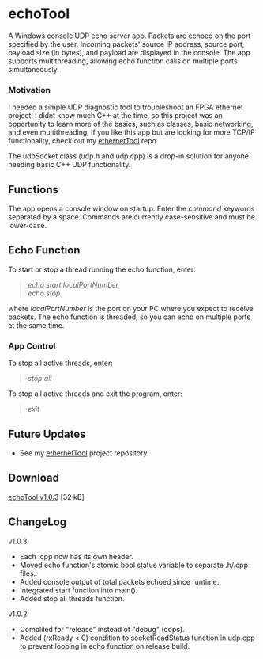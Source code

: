 # echoTool

A Windows console UDP echo server app. Packets are echoed on the port specified by the user. Incoming packets' source IP address, source port, payload size (in bytes), and payload are displayed in the console. The app supports multithreading, allowing echo function calls on multiple ports simultaneously.

### Motivation
I needed a simple UDP diagnostic tool to troubleshoot an FPGA ethernet project. I didnt know much C++ at the time, so this project was an opportunity to learn more of the basics, such as classes, basic networking, and even multithreading. If you like this app but are looking for more TCP/IP functionality, check out my [ethernetTool](https://github.com/JohnWSweeney/ethernetTool) repo. 

The udpSocket class (udp.h and udp.cpp) is a drop-in solution for anyone needing basic C++ UDP functionality. 

## Functions
The app opens a console window on startup. Enter the *command* keywords separated by a space. Commands are currently case-sensitive and must be lower-case.

## Echo Function
To start or stop a thread running the echo function, enter:
> *echo start localPortNumber* <br/>
> *echo stop* <br/>

where *localPortNumber* is the port on your PC where you expect to receive packets. The echo function is threaded, so you can echo on multiple ports at the same time.

### App Control
To stop all active threads, enter:
> *stop all*

To stop all active threads and exit the program, enter:
> *exit*

## Future Updates
- See my [ethernetTool](https://github.com/JohnWSweeney/ethernetTool) project repository. 

## Download ##
[echoTool v1.0.3](https://github.com/JohnWSweeney/echoTool/releases/download/v1.0.3/echoTool_v1_0_3.exe) [32 kB]

## ChangeLog <br/>
v1.0.3
- Each .cpp now has its own header.
- Moved echo function's atomic bool status variable to separate .h/.cpp files.
- Added console output of total packets echoed since runtime.
- Integrated start function into main(). 
- Added stop all threads function.

v1.0.2
- Compliled for "release" instead of "debug" (oops). 
- Added (rxReady < 0) condition to socketReadStatus function in udp.cpp to prevent looping in echo function on release build.
